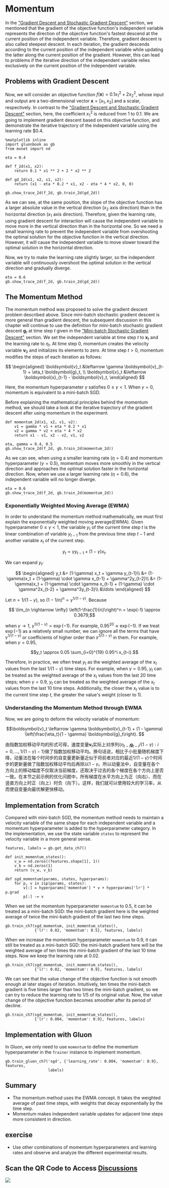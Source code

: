 # Momentum

In the ["Gradient Descent and Stochastic Gradient Descent"](./gd-sgd.md) section, we mentioned that the gradient of the objective function's independent variable represents the direction of the objective function's fastest descend at the current position of the independent variable. Therefore, gradient descent is also called steepest descent. In each iteration, the gradient descends according to the current position of the independent variable while updating the latter along the current position of the gradient. However, this can lead to problems if the iterative direction of the independent variable relies exclusively on the current position of the independent variable.


## Problems with Gradient Descent

Now, we will consider an objective function $f(\boldsymbol{x})=0.1x_1^2+2x_2^2$, whose input and output are a two-dimensional vector $\boldsymbol{x} = [x_1, x_2]$ and a scalar, respectively. In contrast to the ["Gradient Descent and Stochastic Gradient Descent"](./gd-sgd.md) section, here, the coefficient $x_1^2$ is reduced from $1$ to $0.1$. We are going to implement gradient descent based on this objective function, and demonstrate the iterative trajectory of the independent variable using the learning rate $0.4.

```{.python .input  n=3}
%matplotlib inline
import gluonbook as gb
from mxnet import nd

eta = 0.4

def f_2d(x1, x2):
    return 0.1 * x1 ** 2 + 2 * x2 ** 2

def gd_2d(x1, x2, s1, s2):
    return (x1 - eta * 0.2 * x1, x2 - eta * 4 * x2, 0, 0)

gb.show_trace_2d(f_2d, gb.train_2d(gd_2d))
```

As we can see, at the same position, the slope of the objective function has a larger absolute value in the vertical direction ($x_2$ axis direction) than in the horizontal direction ($x_1$ axis direction). Therefore, given the learning rate, using gradient descent for interaction will cause the independent variable to move more in the vertical direction than in the horizontal one. So we need a small learning rate to prevent the independent variable from overshooting the optimal solution for the objective function in the vertical direction. However, it will cause the independent variable to move slower toward the optimal solution in the horizontal direction.

Now, we try to make the learning rate slightly larger, so the independent variable will continuously overshoot the optimal solution in the vertical direction and gradually diverge.

```{.python .input  n=4}
eta = 0.6
gb.show_trace_2d(f_2d, gb.train_2d(gd_2d))
```

## The Momentum Method

The momentum method was proposed to solve the gradient descent problem described above. Since mini-batch stochastic gradient descent is more general than gradient descent, the subsequent discussion in this chapter will continue to use the definition for mini-batch stochastic gradient descent $\boldsymbol{g}_t$ at time step $t$ given in the ["Mini-batch Stochastic Gradient Descent"](minibatch-sgd.md) section. We set the independent variable at time step $t$ to $\boldsymbol{x}_t$ and the learning rate to $\eta_t$.
At time step $0$, momentum creates the velocity variable $\boldsymbol{v}_0$ and initializes its elements to zero. At time step $t>0$, momentum modifies the steps of each iteration as follows:

$$
\begin{aligned}
\boldsymbol{v}_t &\leftarrow \gamma \boldsymbol{v}_{t-1} + \eta_t \boldsymbol{g}_t, \\
\boldsymbol{x}_t &\leftarrow \boldsymbol{x}_{t-1} - \boldsymbol{v}_t,
\end{aligned}
$$

Here, the momentum hyperparameter $\gamma$ satisfies $0 \leq \gamma < 1$. When $\gamma=0$, momentum is equivalent to a mini-batch SGD.

Before explaining the mathematical principles behind the momentum method, we should take a look at the iterative trajectory of the gradient descent after using momentum in the experiment.

```{.python .input  n=5}
def momentum_2d(x1, x2, v1, v2):
    v1 = gamma * v1 + eta * 0.2 * x1
    v2 = gamma * v2 + eta * 4 * x2
    return x1 - v1, x2 - v2, v1, v2

eta, gamma = 0.4, 0.5
gb.show_trace_2d(f_2d, gb.train_2d(momentum_2d))
```

As we can see, when using a smaller learning rate ($\eta=0.4$) and momentum hyperparameter ($\gamma=0.5$), momentum moves more smoothly in the vertical direction and approaches the optimal solution faster in the horizontal direction. Now, when we use a larger learning rate ($\eta=0.6$), the independent variable will no longer diverge.

```{.python .input  n=11}
eta = 0.6
gb.show_trace_2d(f_2d, gb.train_2d(momentum_2d))
```

### Exponentially Weighted Moving Average (EWMA)

In order to understand the momentum method mathematically, we must first explain the exponentially weighted moving average(EWMA). Given hyperparameter $0 \leq \gamma < 1$, the variable $y_t$ of the current time step $t$ is the linear combination of variable $y_{t-1}$ from the previous time step $t-1$ and another variable $x_t$ of the current step.

$$y_t = \gamma y_{t-1} + (1-\gamma) x_t.$$

We can expand $y_t$:

$$
\begin{aligned}
y_t  &= (1-\gamma) x_t + \gamma y_{t-1}\\
         &= (1-\gamma)x_t + (1-\gamma) \cdot \gamma x_{t-1} + \gamma^2y_{t-2}\\
         &= (1-\gamma)x_t + (1-\gamma) \cdot \gamma x_{t-1} + (1-\gamma) \cdot \gamma^2x_{t-2} + \gamma^3y_{t-3}\\
         &\ldots
\end{aligned}
$$

Let $n = 1/(1-\gamma)$, so $\left(1-1/n\right)^n = \gamma^{1/(1-\gamma)}$. Because

$$ \lim_{n \rightarrow \infty}  \left(1-\frac{1}{n}\right)^n = \exp(-1) \approx 0.3679,$$

when $\gamma \rightarrow 1$, $\gamma^{1/(1-\gamma)}=\exp(-1)$. For example, $0.95^{20} \approx \exp(-1)$. If we treat $\exp(-1)$ as a relatively small number, we can ignore all the terms that have $\gamma^{1/(1-\gamma)}$ or coefficients of higher order than $\gamma^{1/(1-\gamma)}$ in them. For example, when $\gamma=0.95$,

$$y_t \approx 0.05 \sum_{i=0}^{19} 0.95^i x_{t-i}.$$

Therefore, in practice, we often treat $y_t$ as the weighted average of the $x_t$ values from the last $1/(1-\gamma)$ time steps. For example, when $\gamma = 0.95$, $y_t$ can be treated as the weighted average of the $x_t$ values from the last 20 time steps; when $\gamma = 0.9$, $y_t$ can be treated as the weighted average of the $x_t$ values from the last 10 time steps. Additionally, the closer the $x_t$ value is to the current time step $t$, the greater the value's weight (closer to 1).


### Understanding the Momentum Method through EWMA

Now, we are going to deform the velocity variable of momentum:

$$\boldsymbol{v}_t \leftarrow \gamma \boldsymbol{v}_{t-1} + (1 - \gamma) \left(\frac{\eta_t}{1 - \gamma} \boldsymbol{g}_t\right). $$

由指数加权移动平均的形式可得，速度变量$\boldsymbol{v}_t$实际上对序列$\{\eta_{t-i}\boldsymbol{g}_{t-i} /(1-\gamma):i=0,\ldots,1/(1-\gamma)-1\}$做了指数加权移动平均。换句话说，相比于小批量随机梯度下降，动量法在每个时间步的自变量更新量近似于将前者对应的最近$1/(1-\gamma)$个时间步的更新量做了指数加权移动平均后再除以$1-\gamma$。所以动量法中，自变量在各个方向上的移动幅度不仅取决当前梯度，还取决于过去的各个梯度在各个方向上是否一致。在本节之前示例的优化问题中，所有梯度在水平方向上为正（向右）、而在竖直方向上时正（向上）时负（向下）。这样，我们就可以使用较大的学习率，从而使自变量向最优解更快移动。


## Implementation from Scratch

Compared with mini-batch SGD, the momentum method needs to maintain a velocity variable of the same shape for each independent variable and a momentum hyperparameter is added to the hyperparameter category. In the implementation, we use the state variable `states` to represent the velocity variable in a more general sense.

```{.python .input  n=13}
features, labels = gb.get_data_ch7()

def init_momentum_states():
    v_w = nd.zeros((features.shape[1], 1))
    v_b = nd.zeros(1)
    return (v_w, v_b)

def sgd_momentum(params, states, hyperparams):
    for p, v in zip(params, states):
        v[:] = hyperparams['momentum'] * v + hyperparams['lr'] * p.grad
        p[:] -= v
```

When we set the momentum hyperparameter `momentum` to 0.5, it can be treated as a mini-batch SGD: the mini-batch gradient here is the weighted average of twice the mini-batch gradient of the last two time steps.

```{.python .input  n=15}
gb.train_ch7(sgd_momentum, init_momentum_states(),
             {'lr': 0.02, 'momentum': 0.5}, features, labels)
```

When we increase the momentum hyperparameter `momentum` to 0.9, it can still be treated as a mini-batch SGD: the mini-batch gradient here will be the weighted average of ten times the mini-batch gradient of the last 10 time steps. Now we keep the learning rate at 0.02.

```{.python .input  n=8}
gb.train_ch7(sgd_momentum, init_momentum_states(),
             {'lr': 0.02, 'momentum': 0.9}, features, labels)
```

We can see that the value change of the objective function is not smooth enough at later stages of iteration. Intuitively, ten times the mini-batch gradient is five times larger than two times the mini-batch gradient, so we can try to reduce the learning rate to 1/5 of its original value. Now, the value change of the objective function becomes smoother after its period of decline.

```{.python .input}
gb.train_ch7(sgd_momentum, init_momentum_states(),
             {'lr': 0.004, 'momentum': 0.9}, features, labels)
```

## Implementation with Gluon

In Gluon, we only need to use `momentum` to define the momentum hyperparameter in the `Trainer` instance to implement momentum.

```{.python .input  n=9}
gb.train_gluon_ch7('sgd', {'learning_rate': 0.004, 'momentum': 0.9}, features,
                   labels)
```

## Summary

* The momentum method uses the EWMA concept. It takes the weighted average of past time steps, with weights that decay exponentially by the time step.
* Momentum makes independent variable updates for adjacent time steps more consistent in direction.

## exercise

* Use other combinations of momentum hyperparameters and learning rates and observe and analyze the different experimental results.


## Scan the QR Code to Access [Discussions](https://discuss.gluon.ai/t/topic/1879)

![](../img/qr_momentum.svg)
